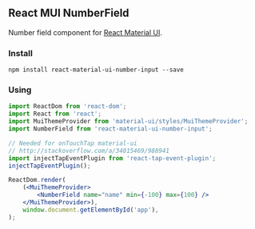 ## React MUI NumberField
Number field component for <a href="http://www.material-ui.com">React Material UI</a>.

### Install

`npm install react-material-ui-number-input --save`

### Using

```jsx
import ReactDom from 'react-dom';
import React from 'react';
import MuiThemeProvider from 'material-ui/styles/MuiThemeProvider';
import NumberField from 'react-material-ui-number-input';

// Needed for onTouchTap material-ui
// http://stackoverflow.com/a/34015469/988941
import injectTapEventPlugin from 'react-tap-event-plugin';
injectTapEventPlugin();

ReactDom.render(
	(<MuiThemeProvider>
		<NumberField name="name" min={-100} max={100} />
	</MuiThemeProvider>),
	window.document.getElementById('app'),
);
```
